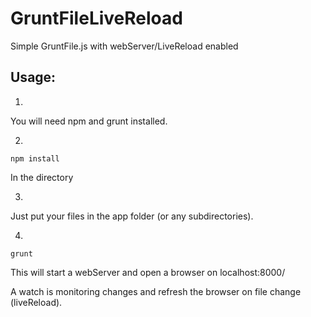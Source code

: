 GruntFileLiveReload
===================

Simple GruntFile.js with webServer/LiveReload enabled


Usage:
-------------
1)

You will need npm and grunt installed.


2)

    npm install
    
In the directory

3)

Just put your files in the app folder (or any subdirectories).

4)

    grunt

This will start a webServer and open a browser on localhost:8000/

A watch is monitoring changes and refresh the browser on file change (liveReload).


    
    
    
